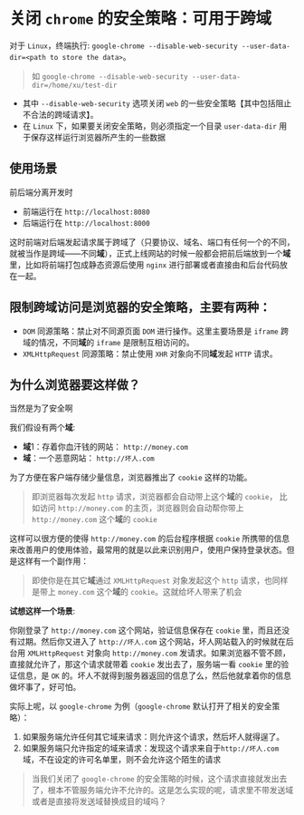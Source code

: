 # 关闭 `chrome` 的安全策略：可用于跨域

对于 `Linux`，终端执行:
`google-chrome --disable-web-security --user-data-dir=<path to store the data>`。
> 如 `google-chrome --disable-web-security --user-data-dir=/home/xu/test-dir`

- 其中 `--disable-web-security` 选项关闭 `web` 的一些安全策略【其中包括阻止不合法的跨域请求】。
- 在 `Linux` 下，如果要关闭安全策略，则必须指定一个目录 `user-data-dir` 用于保存这样运行浏览器所产生的一些数据

## 使用场景

前后端分离开发时

- 前端运行在 `http://localhost:8080`
- 后端运行在 `http://localhost:8000`

这时前端对后端发起请求属于跨域了（只要协议、域名、端口有任何一个的不同，就被当作是跨域——不同**域**），正式上线网站的时候一般都会把前后端放到一个**域**里，比如将前端打包成静态资源后使用 `nginx` 进行部署或者直接由和后台代码放在一起。

## 限制跨域访问是浏览器的安全策略，主要有两种：

- `DOM` 同源策略：禁止对不同源页面 `DOM` 进行操作。这里主要场景是 `iframe` 跨域的情况，不同**域**的 `iframe` 是限制互相访问的。
- `XMLHttpRequest` 同源策略：禁止使用 `XHR` 对象向不同**域**发起 `HTTP` 请求。

## 为什么浏览器要这样做？

当然是为了安全啊

我们假设有两个**域**:

- **域**1：存着你血汗钱的网站： `http://money.com`
- **域**：一个恶意网站： `http://坏人.com`

为了方便在客户端存储少量信息，浏览器推出了 `cookie` 这样的功能。

> 即浏览器每次发起 `http` 请求，浏览器都会自动带上这个**域**的 `cookie`， 比如访问 `http://money.com` 的主页，浏览器则会自动帮你带上 `http://money.com` 这个**域**的 `cookie`

这样可以很方便的使得 `http://money.com` 的后台程序根据 `cookie` 所携带的信息来改善用户的使用体验，最常用的就是以此来识别用户，使用户保持登录状态。但是这样有一个副作用：
> 即使你是在其它**域**通过 `XMLHttpRequest` 对象发起这个 `http` 请求，也同样是带上 `money.com` 这个**域**的 `cookie`。这就给坏人带来了机会

**试想这样一个场景**:

你刚登录了 `http://money.com` 这个网站，验证信息保存在 `cookie` 里，而且还没有过期。然后你又进入了 `http://坏人.com` 这个网站，坏人网站载入的时候就在后台用 `XMLHttpRequest` 对象向 `http://money.com` 发请求。如果浏览器不管不顾，直接就允许了，那这个请求就带着 `cookie` 发出去了，服务端一看 `cookie` 里的验证信息，是 `OK` 的。坏人不就得到服务器返回的信息了么，然后他就拿着你的信息做坏事了，好可怕。

实际上呢，以 `google-chrome` 为例（`google-chrome` 默认打开了相关的安全策略）：

1. 如果服务端允许任何其它域来请求：则允许这个请求，然后坏人就得逞了。
2. 如果服务端只允许指定的域来请求：发现这个请求来自于`http://坏人.com` 域，不在设定的许可名单里，则不会允许这个陌生的请求

> 当我们关闭了 `google-chrome` 的安全策略的时候，这个请求直接就发出去了，根本不管服务端允许不允许的。这是怎么实现的呢，请求里不带发送域或者是直接将发送域替换成目的域吗？

 
 <comment-comment/> 
 